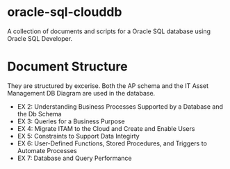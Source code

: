 # oracle-sql-clouddb
A collection of documents and scripts for a Oracle SQL database using Oracle SQL Developer. 


# Document Structure
They are structured by excerise. Both the AP schema and the IT Asset Management DB Diagram are used in the database. 
- EX 2: Understanding Business Processes Supported by a Database and the Db 
Schema
- EX 3: Queries for a Business Purpose
- EX 4: Migrate ITAM to the Cloud and Create and Enable Users
- EX 5: Constraints to Support Data Integirty
- EX 6: User-Defined Functions, Stored Procedures, and Triggers to Automate 
Processes
- EX 7: Database and Query Performance
